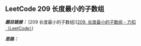 
## LeetCode 209 长度最小的子数组

***题目链接：*** [209 长度最小的子数组]([209. 长度最小的子数组 - 力扣（LeetCode）](https://leetcode.cn/problems/minimum-size-subarray-sum/description/))

***思路：***
